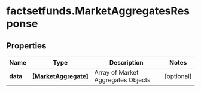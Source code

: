 # factsetfunds.MarketAggregatesResponse

## Properties

Name | Type | Description | Notes
------------ | ------------- | ------------- | -------------
**data** | [**[MarketAggregate]**](MarketAggregate.md) | Array of Market Aggregates Objects | [optional] 


